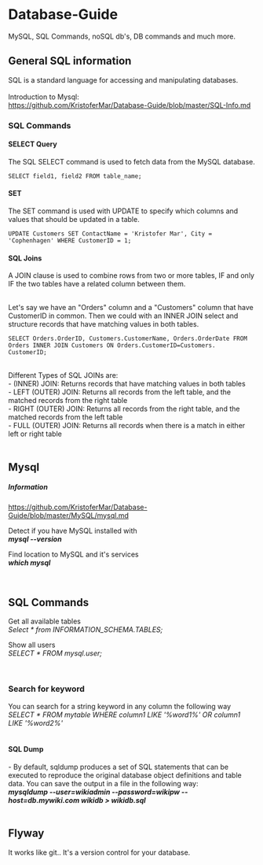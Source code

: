 <h1>Database-Guide</h1>
MySQL, SQL Commands, noSQL db's, DB commands and much more.

<h2>General SQL information</h2>
SQL is a standard language for accessing and manipulating databases. <br>

<br>
Introduction to Mysql: <br>
<a href="https://github.com/KristoferMar/Database-Guide/blob/master/SQL-Info.md" target="_blank">https://github.com/KristoferMar/Database-Guide/blob/master/SQL-Info.md</a><br>

<h3>SQL Commands</h3>
<h4>SELECT Query</h4>
The SQL SELECT command is used to fetch data from the MySQL database.<br>

```
SELECT field1, field2 FROM table_name;
```

<h4>SET</h4>
The SET command is used with UPDATE to specify which columns and values that should be updated in a table. <br>

```
UPDATE Customers SET ContactName = 'Kristofer Mar', City = 'Cophenhagen' WHERE CustomerID = 1;
```

<h4>SQL Joins</h4>
A JOIN clause is used to combine rows from two or more tables, IF and only IF the two tables have a related column between them. <br><br>

Let's say we have an "Orders" column and a "Customers" column that have CustomerID in common. Then we could with an INNER JOIN select and structure records that have matching values in both tables. <br>

```
SELECT Orders.OrderID, Customers.CustomerName, Orders.OrderDate FROM Orders INNER JOIN Customers ON Orders.CustomerID=Customers. CustomerID;
```

<br>
Different Types of SQL JOINs are: <br>
- (INNER) JOIN: Returns records that have matching values in both tables <br>
- LEFT (OUTER) JOIN: Returns all records from the left table, and the matched records from the right table <br>
- RIGHT (OUTER) JOIN: Returns all records from the right table, and the matched records from the left table <br>
- FULL (OUTER) JOIN: Returns all records when there is a match in either left or right table <br>



<br>
<h2>Mysql</h2>

##### Information 
<a href="https://github.com/KristoferMar/Database-Guide/blob/master/MySQL/mysql.md" target="_blank">https://github.com/KristoferMar/Database-Guide/blob/master/MySQL/mysql.md</a><br>

Detect if you have MySQL installed with <br>
<i><b> mysql --version </b></i><br>

Find location to MySQL and it's services <br>
<i><b>which mysql</b></i><br>



<br>
<h2>SQL Commands</h2>

Get all available tables <br>
<i>Select * from INFORMATION_SCHEMA.TABLES; </i><br>

Show all users <br>
<i>SELECT * FROM mysql.user;</i><br>



<br>
<h3>Search for keyword</h3>
You can search for a string keyword in any column the following way <br>
<i> SELECT * FROM mytable WHERE column1 LIKE '%word1%' OR column1 LIKE '%word2%'</i><br>



<br>
<h4>SQL Dump</h4>
- By default, sqldump produces a set of SQL statements that can be executed to reproduce the original database object definitions and table data. You can save the output in a file in the following way: <br>
<b><i>mysqldump --user=wikiadmin --password=wikipw --host=db.mywiki.com wikidb > wikidb.sql</i></b><br>

<br>
<h2> Flyway </h2>

It works like git.. It's a version control for your database.